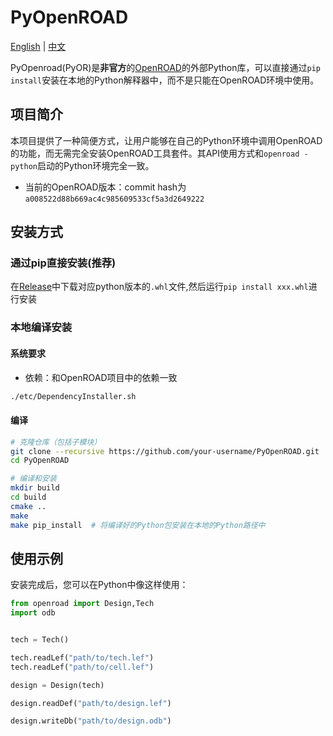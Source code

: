 # PyOpenROAD

[English](README.md) | [中文](README_CN.md)

PyOpenroad(PyOR)是**非官方**的[OpenROAD](https://github.com/The-OpenROAD-Project/OpenROAD)的外部Python库，可以直接通过`pip install`安装在本地的Python解释器中，而不是只能在OpenROAD环境中使用。

## 项目简介

本项目提供了一种简便方式，让用户能够在自己的Python环境中调用OpenROAD的功能，而无需完全安装OpenROAD工具套件。其API使用方式和`openroad -python`启动的Python环境完全一致。

- 当前的OpenROAD版本：commit hash为`a008522d88b669ac4c985609533cf5a3d2649222`

## 安装方式

### 通过pip直接安装(推荐)

在[Release](https://github.com/ZhaojieTu/PyOpenROAD/releases)中下载对应python版本的`.whl`文件,然后运行`pip install xxx.whl`进行安装


### 本地编译安装

#### 系统要求

- 依赖：和OpenROAD项目中的依赖一致
```bash
./etc/DependencyInstaller.sh
```

#### 编译

```bash
# 克隆仓库（包括子模块）
git clone --recursive https://github.com/your-username/PyOpenROAD.git
cd PyOpenROAD

# 编译和安装
mkdir build
cd build
cmake ..
make
make pip_install  # 将编译好的Python包安装在本地的Python路径中
```

## 使用示例

安装完成后，您可以在Python中像这样使用：

```python
from openroad import Design,Tech
import odb 


tech = Tech()

tech.readLef("path/to/tech.lef")
tech.readLef("path/to/cell.lef")

design = Design(tech)

design.readDef("path/to/design.lef")

design.writeDb("path/to/design.odb")
```

